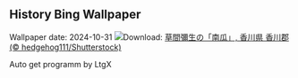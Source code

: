 ## History Bing Wallpaper
Wallpaper date: 2024-10-31
![](https://www.bing.com/th?id=OHR.Halloween2024_JA-JP6692896772_UHD.jpg&w=1000)Download: [草間彌生の「南瓜」, 香川県 香川郡 (© hedgehog111/Shutterstock)](https://www.bing.com/th?id=OHR.Halloween2024_JA-JP6692896772_UHD.jpg)

Auto get programm by LtgX
